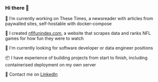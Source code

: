 ### Hi there 👋

🔭  I’m currently working on These Times, a newsreader with articles from paywalled sites, self-hostable with docker-compose

🌱  I created [nflfunindex.com](https://www.nflfunindex.com), a website that scrapes data and ranks NFL games for how fun they were to watch  

🔎  I'm currently looking for software developer or data engineer positions

📦  I have experience of building projects from start to finish, including containerised deployment on my own server  

💬 Contact me on [LinkedIn](https://www.linkedin.com/in/aaron-lloyd-13206620b)  


<!--
**elgrove/elgrove** is a ✨ _special_ ✨ repository because its `README.md` (this file) appears on your GitHub profile.

Here are some ideas to get you started:

- 🔭 I’m currently working on ...
- 🌱 I’m currently learning ...
- 👯 I’m looking to collaborate on ...
- 🤔 I’m looking for help with ...
- 💬 Ask me about ...
- 📫 How to reach me: ...
- 😄 Pronouns: ...
- ⚡ Fun fact: ...
-->
